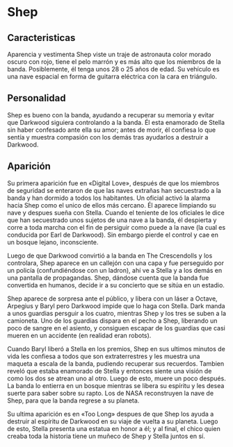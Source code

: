 # Shep

## Caracteristicas
Aparencia y vestimenta
Shep viste un traje de astronauta color morado oscuro con rojo, tiene el pelo marrón y es más alto que los miembros de la banda. Posiblemente, él tenga unos 28 o 25 años de edad. Su vehículo es una nave espacial en forma de guitarra eléctrica con la cara en triángulo.

## Personalidad
Shep es bueno con la banda, ayudando a recuperar su memoria y evitar que Darkwood siguiera controlando a la banda. Él esta enamorado de Stella sin haber confesado ante ella su amor; antes de morir, él confiesa lo que sentía y muestra compasión con los demás tras ayudarlos a destruir a Darkwood.

## Aparición
Su primera aparición fue en «Digital Love», después de que los miembros de seguridad se enteraron de que las naves extrañas han secuestrado a la banda y han dormido a todos los habitantes. Un oficial activó la alarma hacia Shep como el unico de ellos más cercano. Él aparece limpiando su nave y despues sueña con Stella. Cuando el teniente de los oficiales le dice que han secuestrado unos sujetos de una nave a la banda, él despierta y corre a toda marcha con el fin de persiguir como puede a la nave (la cual es conducida por Earl de Darkwood). Sin embargo pierde el control y cae en un bosque lejano, inconsciente.

Luego de que Darkwood convirtió a la banda en The Crescendolls y los controlara, Shep aparece en un callejón con una capa y fue perseguido por un policía (confundiéndose con un ladron), ahí ve a Stella y a los demás en una pantalla de propagandas. Shep, dándose cuenta que la banda fue convertida en humanos, decide ir a su concierto que se sitúa en un estadio.

Shep aparece de sorpresa ante el público, y libera con un láser a Octave, Arpegius y Baryl pero Darkwood impide que lo haga con Stella. Dark manda a unos guardias persguir a los cuatro, mientras Shep y los tres se suben a la camioneta. Uno de los guardias dispara en el pecho a Shep, liberando un poco de sangre en el asiento, y consiguen escapar de los guardias que casi mueren en un accidente (en realidad eran robots).

Cuando Baryl liberó a Stella en los premios, Shep en sus ultimos minutos de vida les confiesa a todos que son extraterrestres y les muestra una maqueta a escala de la banda, pudiendo recuperar sus recuerdos. Tambien reveló que estaba enamorado de Stella y entonces siente una visión de como los dos se atrean uno al otro. Luego de esto, muere un poco después. La banda lo entierra en un bosque mientras se libera su espíritu y les desea suerte para saber sobre su rapto. Los de NASA reconstruyen la nave de Shep, para que la banda regrese a su planeta.

Su ultima aparición es en «Too Long» despues de que Shep los ayuda a destruir al espíritu de Darkwood en su viaje de vuelta a su planeta. Luego de esto, Stella presenta una estatua en honor a él; y al final, el chico quien creaba toda la historia tiene un muñeco de Shep y Stella juntos en sí.